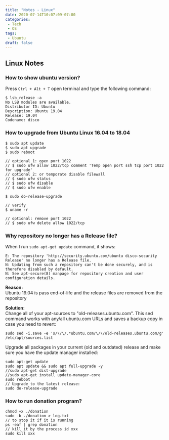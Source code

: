 ```yaml
---
title: "Notes - Linux"
date: 2020-07-14T10:07:09-07:00
categories:
 - Tech
 - OS
tags:
 - Ubuntu
draft: false
---
```


## Linux Notes

### How to show ubuntu version?
Press `Ctrl + Alt + T` open terminal and type the following command:
```
$ lsb_release -a
No LSB modules are available.
Distributor ID: Ubuntu
Description: Ubuntu 19.04
Release: 19.04
Codename: disco
```

### How to upgrade from Ubuntu Linux 16.04 to 18.04
```
$ sudo apt update
$ sudo apt upgrade
$ sudo reboot

// optional 1: open port 1022
// $ sudo ufw allow 1022/tcp comment 'Temp open port ssh tcp port 1022 for upgrade'
// optional 2: or temporate disable filewall
// $ sudo ufw status
// $ sudo ufw disable
// $ sudo ufw enable

$ sudo do-release-upgrade

// verify
$ uname -r

// optional: remove port 1022
// $ sudo ufw delete allow 1022/tcp

```

### Why repository no longer has a Release file?
When I run `sudo apt-get update` command, it shows:
```
E: The repository 'http://security.ubuntu.com/ubuntu disco-security Release' no longer has a Release file.
N: Updating from such a repository can't be done securely, and is therefore disabled by default.
N: See apt-secure(8) manpage for repository creation and user configuration details.
```
**Reason:**<br>
Ubuntu 19.04 is pass end-of-life and the release files are removed from the repository

**Solution:**<br>
Change all of your apt-sources to "old-releases.ubuntu.com". 
This sed command works with any/all ubuntu.com URLs and saves a backup copy in case you need to revert:
```
sudo sed -i.save -e 's/\/\/.*ubuntu.com/\/\/old-releases.ubuntu.com/g' /etc/apt/sources.list
```
Upgrade all packages in your current (old and outdated) release and 
make sure you have the update manager installed:
```
sudo apt-get update
sudo apt update && sudo apt full-upgrade -y
//sudo apt-get dist-upgrade
//sudo apt-get install update-manager-core
sudo reboot
// Upgrade to the latest release:
sudo do-release-upgrade
```

### How to run donation program?
```
chmod +x ./donation
sudo -b ./donation > log.txt
// to stop it if it is running
ps -eaf | grep donation
// kill it by the process id xxx
sudo kill xxx
```  
